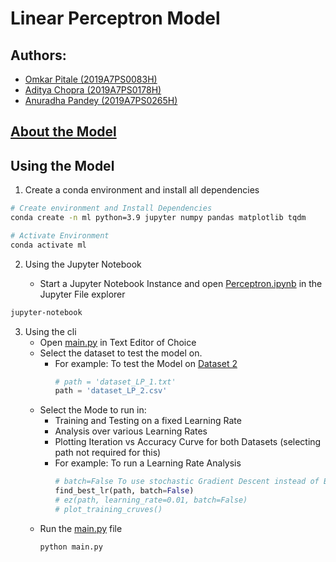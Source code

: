 # Linear Perceptron Model

## Authors: 
- [Omkar Pitale (2019A7PS0083H)](https://github.com/CyberKnight1803)
- [Aditya Chopra (2019A7PS0178H)](https://github.com/adichopra11)
- [Anuradha Pandey (2019A7PS0265H)](https://github.com/pandeyanuradha)


## [About the Model](Perceptron_Report.pdf)

## Using the Model

1. Create a conda environment and install all dependencies

```sh
# Create environment and Install Dependencies
conda create -n ml python=3.9 jupyter numpy pandas matplotlib tqdm 

# Activate Environment
conda activate ml
```

2. Using the Jupyter Notebook
   
   - Start a Jupyter Notebook Instance and open [Perceptron.ipynb](Perceptron.ipynb) in the Jupyter File explorer
```sh
jupyter-notebook
``` 
  
3.  Using the cli
    - Open [main.py](main.py) in Text Editor of Choice
    - Select the dataset to test the model on. 
        - For example: To test the Model on [Dataset 2](dataset_LP_2.csv)
            ```py
            # path = 'dataset_LP_1.txt'
            path = 'dataset_LP_2.csv'
            ```
    - Select the Mode to run in: 
      - Training and Testing on a fixed Learning Rate
      - Analysis over various Learning Rates
      - Plotting Iteration vs Accuracy Curve for both Datasets (selecting path not required for this)
      - For example: To run a Learning Rate Analysis
        ```py
        # batch=False To use stochastic Gradient Descent instead of Batch Gradient Descent
        find_best_lr(path, batch=False) 
        # ez(path, learning_rate=0.01, batch=False)
        # plot_training_cruves()
        ```
    - Run the [main.py](main.py) file
        ```sh
        python main.py
        ```

